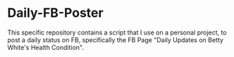 # Daily-FB-Poster
This specific repository contains a script that I use on a personal project, to post a daily status on FB, specifically the FB Page "Daily Updates on Betty White's Health Condition". 

